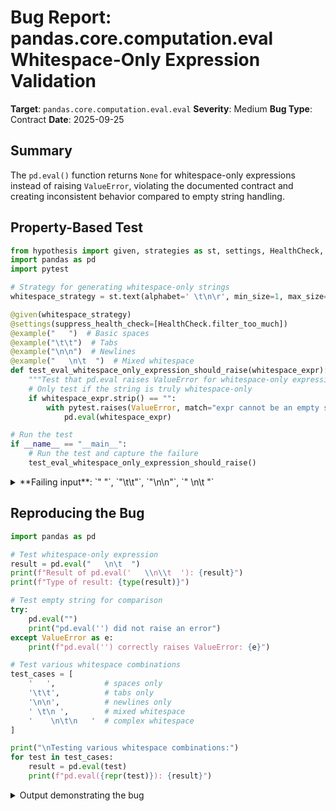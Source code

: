 # Bug Report: pandas.core.computation.eval Whitespace-Only Expression Validation

**Target**: `pandas.core.computation.eval.eval`
**Severity**: Medium
**Bug Type**: Contract
**Date**: 2025-09-25

## Summary

The `pd.eval()` function returns `None` for whitespace-only expressions instead of raising `ValueError`, violating the documented contract and creating inconsistent behavior compared to empty string handling.

## Property-Based Test

```python
from hypothesis import given, strategies as st, settings, HealthCheck, example
import pandas as pd
import pytest

# Strategy for generating whitespace-only strings
whitespace_strategy = st.text(alphabet=' \t\n\r', min_size=1, max_size=20)

@given(whitespace_strategy)
@settings(suppress_health_check=[HealthCheck.filter_too_much])
@example("   ")  # Basic spaces
@example("\t\t")  # Tabs
@example("\n\n")  # Newlines
@example("   \n\t  ")  # Mixed whitespace
def test_eval_whitespace_only_expression_should_raise(whitespace_expr):
    """Test that pd.eval raises ValueError for whitespace-only expressions"""
    # Only test if the string is truly whitespace-only
    if whitespace_expr.strip() == "":
        with pytest.raises(ValueError, match="expr cannot be an empty string"):
            pd.eval(whitespace_expr)

# Run the test
if __name__ == "__main__":
    # Run the test and capture the failure
    test_eval_whitespace_only_expression_should_raise()
```

<details>

<summary>
**Failing input**: `"   "`, `"\t\t"`, `"\n\n"`, `"   \n\t  "`
</summary>
```
Exception Group Traceback (most recent call last):
  |   File "/home/npc/pbt/agentic-pbt/worker_/48/hypo.py", line 24, in <module>
  |     test_eval_whitespace_only_expression_should_raise()
  |     ~~~~~~~~~~~~~~~~~~~~~~~~~~~~~~~~~~~~~~~~~~~~~~~~~^^
  |   File "/home/npc/pbt/agentic-pbt/worker_/48/hypo.py", line 9, in test_eval_whitespace_only_expression_should_raise
  |     @settings(suppress_health_check=[HealthCheck.filter_too_much])
  |                    ^^^
  |   File "/home/npc/miniconda/lib/python3.13/site-packages/hypothesis/core.py", line 2062, in wrapped_test
  |     _raise_to_user(errors, state.settings, [], " in explicit examples")
  |     ~~~~~~~~~~~~~~^^^^^^^^^^^^^^^^^^^^^^^^^^^^^^^^^^^^^^^^^^^^^^^^^^^^^
  |   File "/home/npc/miniconda/lib/python3.13/site-packages/hypothesis/core.py", line 1613, in _raise_to_user
  |     raise the_error_hypothesis_found
  | BaseExceptionGroup: Hypothesis found 4 distinct failures in explicit examples. (4 sub-exceptions)
  +-+---------------- 1 ----------------
    | Traceback (most recent call last):
    |   File "/home/npc/pbt/agentic-pbt/worker_/48/hypo.py", line 18, in test_eval_whitespace_only_expression_should_raise
    |     with pytest.raises(ValueError, match="expr cannot be an empty string"):
    |          ~~~~~~~~~~~~~^^^^^^^^^^^^^^^^^^^^^^^^^^^^^^^^^^^^^^^^^^^^^^^^^^^^
    |   File "/home/npc/miniconda/lib/python3.13/site-packages/_pytest/raises.py", line 712, in __exit__
    |     fail(f"DID NOT RAISE {self.expected_exceptions[0]!r}")
    |     ~~~~^^^^^^^^^^^^^^^^^^^^^^^^^^^^^^^^^^^^^^^^^^^^^^^^^^
    |   File "/home/npc/miniconda/lib/python3.13/site-packages/_pytest/outcomes.py", line 177, in fail
    |     raise Failed(msg=reason, pytrace=pytrace)
    | Failed: DID NOT RAISE <class 'ValueError'>
    | Falsifying explicit example: test_eval_whitespace_only_expression_should_raise(
    |     whitespace_expr='   ',
    | )
    +---------------- 2 ----------------
    | Traceback (most recent call last):
    |   File "/home/npc/pbt/agentic-pbt/worker_/48/hypo.py", line 18, in test_eval_whitespace_only_expression_should_raise
    |     with pytest.raises(ValueError, match="expr cannot be an empty string"):
    |          ~~~~~~~~~~~~~^^^^^^^^^^^^^^^^^^^^^^^^^^^^^^^^^^^^^^^^^^^^^^^^^^^^
    |   File "/home/npc/miniconda/lib/python3.13/site-packages/_pytest/raises.py", line 712, in __exit__
    |     fail(f"DID NOT RAISE {self.expected_exceptions[0]!r}")
    |     ~~~~^^^^^^^^^^^^^^^^^^^^^^^^^^^^^^^^^^^^^^^^^^^^^^^^^^
    |   File "/home/npc/miniconda/lib/python3.13/site-packages/_pytest/outcomes.py", line 177, in fail
    |     raise Failed(msg=reason, pytrace=pytrace)
    | Failed: DID NOT RAISE <class 'ValueError'>
    | Falsifying explicit example: test_eval_whitespace_only_expression_should_raise(
    |     whitespace_expr='\t\t',
    | )
    +---------------- 3 ----------------
    | Traceback (most recent call last):
    |   File "/home/npc/pbt/agentic-pbt/worker_/48/hypo.py", line 18, in test_eval_whitespace_only_expression_should_raise
    |     with pytest.raises(ValueError, match="expr cannot be an empty string"):
    |          ~~~~~~~~~~~~~^^^^^^^^^^^^^^^^^^^^^^^^^^^^^^^^^^^^^^^^^^^^^^^^^^^^
    |   File "/home/npc/miniconda/lib/python3.13/site-packages/_pytest/raises.py", line 712, in __exit__
    |     fail(f"DID NOT RAISE {self.expected_exceptions[0]!r}")
    |     ~~~~^^^^^^^^^^^^^^^^^^^^^^^^^^^^^^^^^^^^^^^^^^^^^^^^^^
    |   File "/home/npc/miniconda/lib/python3.13/site-packages/_pytest/outcomes.py", line 177, in fail
    |     raise Failed(msg=reason, pytrace=pytrace)
    | Failed: DID NOT RAISE <class 'ValueError'>
    | Falsifying explicit example: test_eval_whitespace_only_expression_should_raise(
    |     whitespace_expr='\n\n',
    | )
    +---------------- 4 ----------------
    | Traceback (most recent call last):
    |   File "/home/npc/pbt/agentic-pbt/worker_/48/hypo.py", line 18, in test_eval_whitespace_only_expression_should_raise
    |     with pytest.raises(ValueError, match="expr cannot be an empty string"):
    |          ~~~~~~~~~~~~~^^^^^^^^^^^^^^^^^^^^^^^^^^^^^^^^^^^^^^^^^^^^^^^^^^^^
    |   File "/home/npc/miniconda/lib/python3.13/site-packages/_pytest/raises.py", line 712, in __exit__
    |     fail(f"DID NOT RAISE {self.expected_exceptions[0]!r}")
    |     ~~~~^^^^^^^^^^^^^^^^^^^^^^^^^^^^^^^^^^^^^^^^^^^^^^^^^^
    |   File "/home/npc/miniconda/lib/python3.13/site-packages/_pytest/outcomes.py", line 177, in fail
    |     raise Failed(msg=reason, pytrace=pytrace)
    | Failed: DID NOT RAISE <class 'ValueError'>
    | Falsifying explicit example: test_eval_whitespace_only_expression_should_raise(
    |     whitespace_expr='   \n\t  ',
    | )
    +------------------------------------
```
</details>

## Reproducing the Bug

```python
import pandas as pd

# Test whitespace-only expression
result = pd.eval("   \n\t  ")
print(f"Result of pd.eval('   \\n\\t  '): {result}")
print(f"Type of result: {type(result)}")

# Test empty string for comparison
try:
    pd.eval("")
    print("pd.eval('') did not raise an error")
except ValueError as e:
    print(f"pd.eval('') correctly raises ValueError: {e}")

# Test various whitespace combinations
test_cases = [
    '   ',           # spaces only
    '\t\t',          # tabs only
    '\n\n',          # newlines only
    ' \t\n ',        # mixed whitespace
    '    \n\t\n   '  # complex whitespace
]

print("\nTesting various whitespace combinations:")
for test in test_cases:
    result = pd.eval(test)
    print(f"pd.eval({repr(test)}): {result}")
```

<details>

<summary>
Output demonstrating the bug
</summary>
```
Result of pd.eval('   \n\t  '): None
Type of result: <class 'NoneType'>
pd.eval('') correctly raises ValueError: expr cannot be an empty string

Testing various whitespace combinations:
pd.eval('   '): None
pd.eval('\t\t'): None
pd.eval('\n\n'): None
pd.eval(' \t\n '): None
pd.eval('    \n\t\n   '): None
```
</details>

## Why This Is A Bug

This violates expected behavior in multiple ways:

1. **Inconsistent API behavior**: `pd.eval("")` correctly raises `ValueError: expr cannot be an empty string`, but `pd.eval("   ")` returns `None`. This inconsistency is confusing for users who expect similar treatment of semantically empty expressions.

2. **Violates documented contract**: The internal function `_check_expression()` has a docstring stating it should "Make sure an expression is not an empty string" and should raise `ValueError` "if expr is an empty string". A whitespace-only string becomes empty after stripping, which is what happens during processing.

3. **Silent failure instead of explicit error**: Returning `None` for invalid input violates the principle of fail-fast. Users expect either a valid evaluation result or an exception for invalid input, not a silent `None` return that could mask bugs.

4. **Semantic emptiness ignored**: From a Python expression evaluation perspective, whitespace-only strings contain no evaluable expression. They are semantically equivalent to empty strings and should be treated the same way.

## Relevant Context

The bug occurs in `/home/npc/pbt/agentic-pbt/envs/pandas_env/lib/python3.13/site-packages/pandas/core/computation/eval.py`:

- Line 306: `_check_expression(expr)` is called on the original string, which passes for whitespace-only strings since `if not expr:` evaluates to `False` for non-empty strings.
- Line 307: `exprs = [e.strip() for e in expr.splitlines() if e.strip() != ""]` creates an empty list for whitespace-only input.
- Lines 326-363: The loop `for expr in exprs:` never executes when `exprs` is empty.
- Line 322: `ret = None` is the default value that gets returned.

The `_check_expression` function at line 108 uses `if not expr:` which only catches truly empty strings, not whitespace-only ones.

## Proposed Fix

```diff
--- a/pandas/core/computation/eval.py
+++ b/pandas/core/computation/eval.py
@@ -305,6 +305,8 @@ def eval(
     if isinstance(expr, str):
         _check_expression(expr)
         exprs = [e.strip() for e in expr.splitlines() if e.strip() != ""]
+        if not exprs:
+            raise ValueError("expr cannot be an empty string")
     else:
         # ops.BinOp; for internal compat, not intended to be passed by users
         exprs = [expr]
```
